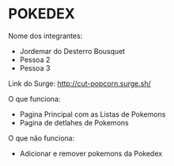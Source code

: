 # POKEDEX

Nome dos integrantes: 
- Jordemar do Desterro Bousquet
- Pessoa 2
- Pessoa 3

Link do Surge: http://cut-popcorn.surge.sh/

O que funciona:
- Pagina Principal com as Listas de Pokemons
- Pagina de detlahes de Pokemons 

O que não funciona: 
- Adicionar e remover pokemons da Pokedex
